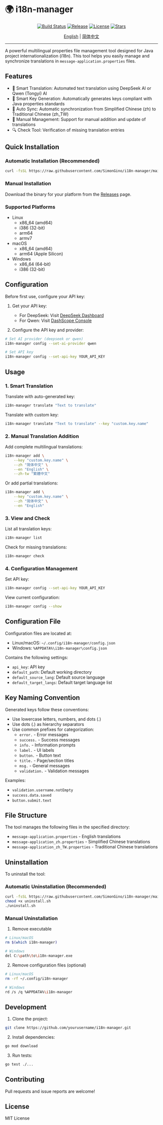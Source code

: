 # 🌍 i18n-manager

<div align="center">

[![Build Status](https://github.com/SimonGino/i18n-manager/actions/workflows/build.yml/badge.svg)](https://github.com/SimonGino/i18n-manager/actions)
[![Release](https://img.shields.io/github/v/release/SimonGino/i18n-manager?style=flat-square&logo=github&color=blue)](https://github.com/SimonGino/i18n-manager/releases/latest)
[![License](https://img.shields.io/badge/license-MIT-blue.svg?style=flat-square&logo=bookstack)](LICENSE)
[![Stars](https://img.shields.io/github/stars/SimonGino/i18n-manager?style=flat-square&logo=github)](https://github.com/SimonGino/i18n-manager/stargazers)

[English](README.md) | [简体中文](README_CN.md)

</div>

---

A powerful multilingual properties file management tool designed for Java project internationalization (i18n). This tool helps you easily manage and synchronize translations in `message-application.properties` files.

## Features

- 🤖 Smart Translation: Automated text translation using DeepSeek AI or Qwen (Tongyi) AI
- 🔑 Smart Key Generation: Automatically generates keys compliant with Java properties standards
- 🔄 Auto Sync: Automatic synchronization from Simplified Chinese (zh) to Traditional Chinese (zh_TW)
- 📝 Manual Management: Support for manual addition and update of translations
- 🔍 Check Tool: Verification of missing translation entries

## Quick Installation

### Automatic Installation (Recommended)

```bash
curl -fsSL https://raw.githubusercontent.com/SimonGino/i18n-manager/main/install.sh | bash
```

### Manual Installation

Download the binary for your platform from the [Releases](https://github.com/SimonGino/i18n-manager/releases/latest) page.

### Supported Platforms

- Linux
  - x86_64 (amd64)
  - i386 (32-bit)
  - arm64
  - armv7
- macOS
  - x86_64 (amd64)
  - arm64 (Apple Silicon)
- Windows
  - x86_64 (64-bit)
  - i386 (32-bit)

## Configuration

Before first use, configure your API key:

1. Get your API key:
   - For DeepSeek: Visit [DeepSeek Dashboard](https://platform.deepseek.com/api_keys)
   - For Qwen: Visit [DashScope Console](https://dashscope.console.aliyun.com/apiKey)

2. Configure the API key and provider:
```bash
# Set AI provider (deepseek or qwen)
i18n-manager config --set-ai-provider qwen

# Set API key
i18n-manager config --set-api-key YOUR_API_KEY
```

## Usage

### 1. Smart Translation

Translate with auto-generated key:

```bash
i18n-manager translate "Text to translate"
```

Translate with custom key:

```bash
i18n-manager translate "Text to translate" --key "custom.key.name"
```

### 2. Manual Translation Addition

Add complete multilingual translations:

```bash
i18n-manager add \
    --key "custom.key.name" \
    --zh "简体中文" \
    --en "English" \
    --zh-tw "繁體中文"
```

Or add partial translations:

```bash
i18n-manager add \
    --key "custom.key.name" \
    --zh "简体中文" \
    --en "English"
```

### 3. View and Check

List all translation keys:

```bash
i18n-manager list
```

Check for missing translations:

```bash
i18n-manager check
```

### 4. Configuration Management

Set API key:

```bash
i18n-manager config --set-api-key YOUR_API_KEY
```

View current configuration:

```bash
i18n-manager config --show
```

## Configuration File

Configuration files are located at:

- Linux/macOS: `~/.config/i18n-manager/config.json`
- Windows: `%APPDATA%\i18n-manager\config.json`

Contains the following settings:

- `api_key`: API key
- `default_path`: Default working directory
- `default_source_lang`: Default source language
- `default_target_langs`: Default target language list

## Key Naming Convention

Generated keys follow these conventions:

- Use lowercase letters, numbers, and dots (.)
- Use dots (.) as hierarchy separators
- Use common prefixes for categorization:
  - `error.` - Error messages
  - `success.` - Success messages
  - `info.` - Information prompts
  - `label.` - UI labels
  - `button.` - Button text
  - `title.` - Page/section titles
  - `msg.` - General messages
  - `validation.` - Validation messages

Examples:

- `validation.username.notEmpty`
- `success.data.saved`
- `button.submit.text`

## File Structure

The tool manages the following files in the specified directory:

- `message-application.properties` - English translations
- `message-application_zh.properties` - Simplified Chinese translations
- `message-application_zh_TW.properties` - Traditional Chinese translations

## Uninstallation

To uninstall the tool:

### Automatic Uninstallation (Recommended)

```bash
curl -fsSL https://raw.githubusercontent.com/SimonGino/i18n-manager/main/uninstall.sh -o uninstall.sh
chmod +x uninstall.sh
./uninstall.sh
```

### Manual Uninstallation

1. Remove executable

```bash
# Linux/macOS
rm $(which i18n-manager)

# Windows
del C:\path\to\i18n-manager.exe
```

2. Remove configuration files (optional)

```bash
# Linux/macOS
rm -rf ~/.config/i18n-manager

# Windows
rd /s /q %APPDATA%\i18n-manager
```

## Development

1. Clone the project:

```bash
git clone https://github.com/yourusername/i18n-manager.git
```

2. Install dependencies:

```bash
go mod download
```

3. Run tests:

```bash
go test ./...
```

## Contributing

Pull requests and issue reports are welcome!

## License

MIT License